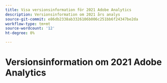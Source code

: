 ```yaml
---
title: Visa versionsinformation för 2021 Adobe Analytics
description: Versionsinformation om 2021 års analys
source-git-commit: e86db2338ab3326106b006c251bb6f24347be2da
workflow-type: tm+mt
source-wordcount: '12'
ht-degree: 0%

---
```



# Versionsinformation om 2021 Adobe Analytics

